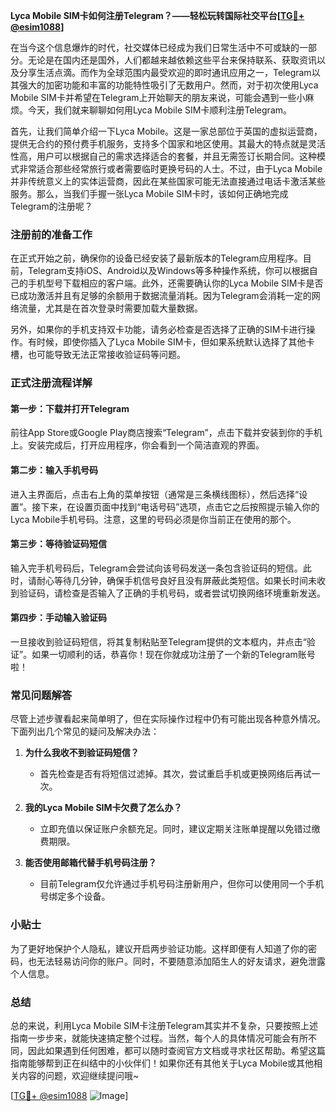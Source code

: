 **Lyca Mobile SIM卡如何注册Telegram？——轻松玩转国际社交平台[[TG💪+ @esim1088](https://t.me/s/esim1088)]**

在当今这个信息爆炸的时代，社交媒体已经成为我们日常生活中不可或缺的一部分。无论是在国内还是国外，人们都越来越依赖这些平台来保持联系、获取资讯以及分享生活点滴。而作为全球范围内最受欢迎的即时通讯应用之一，Telegram以其强大的加密功能和丰富的功能特性吸引了无数用户。然而，对于初次使用Lyca Mobile SIM卡并希望在Telegram上开始聊天的朋友来说，可能会遇到一些小麻烦。今天，我们就来聊聊如何用Lyca Mobile SIM卡顺利注册Telegram。

首先，让我们简单介绍一下Lyca Mobile。这是一家总部位于英国的虚拟运营商，提供无合约的预付费手机服务，支持多个国家和地区使用。其最大的特点就是灵活性高，用户可以根据自己的需求选择适合的套餐，并且无需签订长期合同。这种模式非常适合那些经常旅行或者需要临时更换号码的人士。不过，由于Lyca Mobile并非传统意义上的实体运营商，因此在某些国家可能无法直接通过电话卡激活某些服务。那么，当我们手握一张Lyca Mobile SIM卡时，该如何正确地完成Telegram的注册呢？

### 注册前的准备工作

在正式开始之前，确保你的设备已经安装了最新版本的Telegram应用程序。目前，Telegram支持iOS、Android以及Windows等多种操作系统，你可以根据自己的手机型号下载相应的客户端。此外，还需要确认你的Lyca Mobile SIM卡是否已成功激活并且有足够的余额用于数据流量消耗。因为Telegram会消耗一定的网络流量，尤其是在首次登录时需要加载大量数据。

另外，如果你的手机支持双卡功能，请务必检查是否选择了正确的SIM卡进行操作。有时候，即使你插入了Lyca Mobile SIM卡，但如果系统默认选择了其他卡槽，也可能导致无法正常接收验证码等问题。

### 正式注册流程详解

#### 第一步：下载并打开Telegram

前往App Store或Google Play商店搜索“Telegram”，点击下载并安装到你的手机上。安装完成后，打开应用程序，你会看到一个简洁直观的界面。

#### 第二步：输入手机号码

进入主界面后，点击右上角的菜单按钮（通常是三条横线图标），然后选择“设置”。接下来，在设置页面中找到“电话号码”选项，点击它之后按照提示输入你的Lyca Mobile手机号码。注意，这里的号码必须是你当前正在使用的那个。

#### 第三步：等待验证码短信

输入完手机号码后，Telegram会尝试向该号码发送一条包含验证码的短信。此时，请耐心等待几分钟，确保手机信号良好且没有屏蔽此类短信。如果长时间未收到验证码，请检查是否输入了正确的手机号码，或者尝试切换网络环境重新发送。

#### 第四步：手动输入验证码

一旦接收到验证码短信，将其复制粘贴至Telegram提供的文本框内，并点击“验证”。如果一切顺利的话，恭喜你！现在你就成功注册了一个新的Telegram账号啦！

### 常见问题解答

尽管上述步骤看起来简单明了，但在实际操作过程中仍有可能出现各种意外情况。下面列出几个常见的疑问及解决办法：

1. **为什么我收不到验证码短信？**
   - 首先检查是否有将短信过滤掉。其次，尝试重启手机或更换网络后再试一次。
   
2. **我的Lyca Mobile SIM卡欠费了怎么办？**
   - 立即充值以保证账户余额充足。同时，建议定期关注账单提醒以免错过缴费期限。

3. **能否使用邮箱代替手机号码注册？**
   - 目前Telegram仅允许通过手机号码注册新用户，但你可以使用同一个手机号绑定多个设备。

### 小贴士

为了更好地保护个人隐私，建议开启两步验证功能。这样即便有人知道了你的密码，也无法轻易访问你的账户。同时，不要随意添加陌生人的好友请求，避免泄露个人信息。

### 总结

总的来说，利用Lyca Mobile SIM卡注册Telegram其实并不复杂，只要按照上述指南一步步来，就能快速搞定整个过程。当然，每个人的具体情况可能会有所不同，因此如果遇到任何困难，都可以随时查阅官方文档或寻求社区帮助。希望这篇指南能够帮到正在纠结中的小伙伴们！如果你还有其他关于Lyca Mobile或其他相关内容的问题，欢迎继续提问哦~

[[TG💪+ @esim1088](https://t.me/s/esim1088) ![Image](https://i.postimg.cc/4NQfJmqS/Snipaste-2025-05-13-00-14-12.png)]